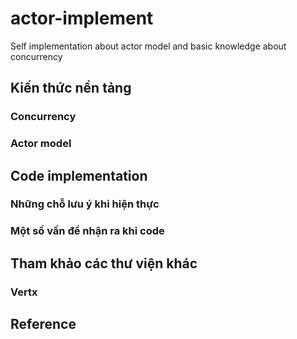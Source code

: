 # actor-implement
Self implementation about actor model and basic knowledge about concurrency 

## Kiến thức nền tảng

### Concurrency

### Actor model

## Code implementation
### Những chỗ lưu ý khi hiện thực

### Một số vấn đề nhận ra khi code

## Tham khảo các thư viện khác

### Vertx 

## Reference
